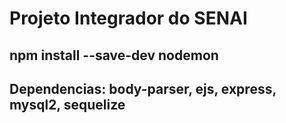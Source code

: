 # Projeto Integrador do SENAI

## npm install --save-dev nodemon

## Dependencias: body-parser, ejs, express, mysql2, sequelize
